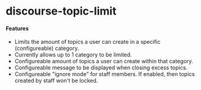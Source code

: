 # discourse-topic-limit
#### Features
- Limits the amount of topics a user can create in a specific (configureable) category.
- Currently allows up to 1 category to be limited.
- Configureable amount of topics a user can create within that category.
- Configureable message to be displayed when closing excess topics.
- Configureable "ignore mode" for staff members. If enabled, then topics created by staff won't be locked.